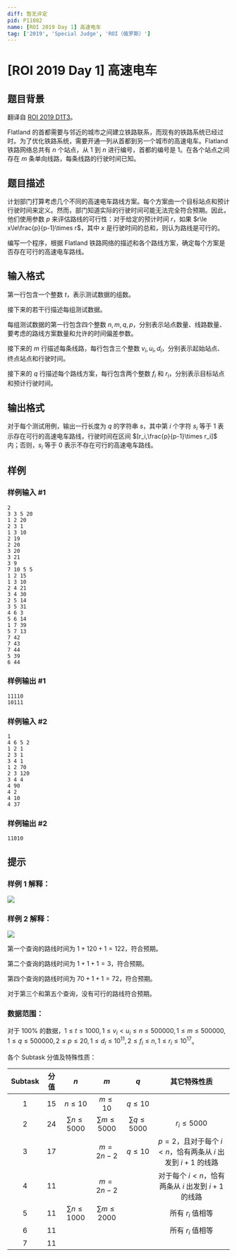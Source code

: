 ```yaml
---
diff: 暂无评定
pid: P11082
name: [ROI 2019 Day 1] 高速电车
tag: ['2019', 'Special Judge', 'ROI（俄罗斯）']
---
```

# [ROI 2019 Day 1] 高速电车
## 题目背景

翻译自 [ROI 2019 D1T3](https://neerc.ifmo.ru/school/archive/2018-2019/ru-olymp-roi-2019-day1.pdf)。

Flatland 的首都需要与邻近的城市之间建立铁路联系，而现有的铁路系统已经过时。为了优化铁路系统，需要开通一列从首都到另一个城市的高速电车。Flatland 铁路网络总共有 $n$ 个站点，从 $1$ 到 $n$ 进行编号，首都的编号是 $1$。在各个站点之间存在 $m$ 条单向线路，每条线路的行驶时间已知。
## 题目描述

计划部门打算考虑几个不同的高速电车路线方案。每个方案由一个目标站点和预计行驶时间来定义。然而，部门知道实际的行驶时间可能无法完全符合预期。因此，他们使用参数 $p$ 来评估路线的可行性：对于给定的预计时间 $r$，如果 $r\le x\le\frac{p}{p-1}\times r$，其中 $x$ 是行驶时间的总和，则认为路线是可行的。

编写一个程序，根据 Flatland 铁路网络的描述和各个路线方案，确定每个方案是否存在可行的高速电车路线。
## 输入格式

第一行包含一个整数 $t$，表示测试数据的组数。

接下来的若干行描述每组测试数据。

每组测试数据的第一行包含四个整数 $n,m,q,p$，分别表示站点数量、线路数量、要考虑的路线方案数量和允许的时间偏差参数。

接下来的 $m$ 行描述每条线路，每行包含三个整数 $v_i,u_i,d_i$，分别表示起始站点、终点站点和行驶时间。

接下来的 $q$ 行描述每个路线方案，每行包含两个整数 $f_i$ 和 $r_i$，分别表示目标站点和预计行驶时间。
## 输出格式

对于每个测试用例，输出一行长度为 $q$ 的字符串 $s$，其中第 $i$ 个字符 $s_i$ 等于 $1$ 表示存在可行的高速电车路线，行驶时间在区间 $[r_i,\frac{p}{p-1}\times r_i]$ 内；否则，$s_i$ 等于 $0$ 表示不存在可行的高速电车路线。
## 样例

### 样例输入 #1
```
2
3 3 5 20
1 2 20
2 3 1
1 3 10
2 19
2 20
3 20
3 21
3 9
7 10 5 5
1 2 15
1 3 10
2 4 21
3 4 30
2 5 14
3 5 31
4 6 3
5 6 14
1 7 39
5 7 13
7 42
7 43
7 44
5 39
6 44
```
### 样例输出 #1
```
11110
10111
```
### 样例输入 #2
```
1
4 6 5 2
1 2 1
2 3 1
3 4 1
1 2 70
2 3 120
3 4 4
4 90
4 2
4 10
4 37
```
### 样例输出 #2
```
11010
```
## 提示

### 样例 $1$ 解释：

![](https://cdn.luogu.com.cn/upload/image_hosting/m08fbash.png)

### 样例 $2$ 解释：

![](https://cdn.luogu.com.cn/upload/image_hosting/pr2q9k2f.png)

第一个查询的路线时间为 $1 + 120 + 1 = 122$，符合预期。

第二个查询的路线时间为 $1 + 1 + 1 = 3$，符合预期。

第四个查询的路线时间为 $70 + 1 + 1 = 72$，符合预期。 

对于第三个和第五个查询，没有可行的路线符合预期。

### 数据范围：

对于 $100\%$ 的数据，$1\le t\le1000,1\le v_i<u_i\le n\le500000,1\le m\le500000,1\le q\le500000,2\le p\le20,1\le d_i\le10^{11},2\le f_i\le n,1\le r_i\le10^{17}$。

各个 Subtask 分值及特殊性质：

| Subtask | 分值 | $n$ | $m$ | $q$ | 其它特殊性质 |
| :----------: | :----------: | :----------: | :----------: | :----------: | :----------: |
| $1$ | $15$ | $n\le10$ | $m\le10$ | $q\le10$ |  |
| $2$ | $24$ | $\sum n\le5000$ | $\sum m\le5000$ | $\sum q\le5000$ | $r_i\le5000$ |
| $3$ | $17$ |  | $m=2n-2$ | $q\le10$ | $p=2$，且对于每个 $i<n$，恰有两条从 $i$ 出发到 $i+1$ 的线路 |
| $4$ | $11$ |  | $m=2n-2$ |  | 对于每个 $i<n$，恰有两条从 $i$ 出发到 $i+1$ 的线路 |
| $5$ | $11$ | $\sum n\le1000$ | $\sum m\le2000$ |  | 所有 $r_i$ 值相等 |
| $6$ | $11$ |  |  |  | 所有 $r_i$ 值相等 |
| $7$ | $11$ |  |  |  |  |
